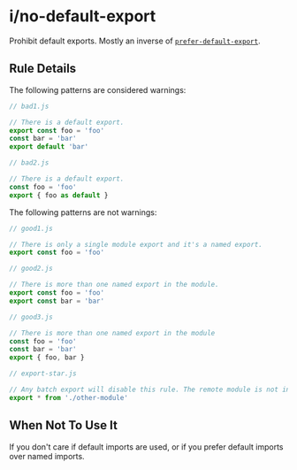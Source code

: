 # i/no-default-export

<!-- end auto-generated rule header -->

Prohibit default exports. Mostly an inverse of [`prefer-default-export`].

[`prefer-default-export`]: ./prefer-default-export.md

## Rule Details

The following patterns are considered warnings:

```javascript
// bad1.js

// There is a default export.
export const foo = 'foo'
const bar = 'bar'
export default 'bar'
```

```javascript
// bad2.js

// There is a default export.
const foo = 'foo'
export { foo as default }
```

The following patterns are not warnings:

```javascript
// good1.js

// There is only a single module export and it's a named export.
export const foo = 'foo'
```

```javascript
// good2.js

// There is more than one named export in the module.
export const foo = 'foo'
export const bar = 'bar'
```

```javascript
// good3.js

// There is more than one named export in the module
const foo = 'foo'
const bar = 'bar'
export { foo, bar }
```

```javascript
// export-star.js

// Any batch export will disable this rule. The remote module is not inspected.
export * from './other-module'
```

## When Not To Use It

If you don't care if default imports are used, or if you prefer default imports over named imports.
